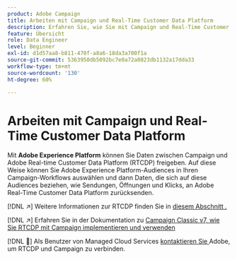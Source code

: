 ```yaml
---
product: Adobe Campaign
title: Arbeiten mit Campaign und Real-Time Customer Data Platform
description: Erfahren Sie, wie Sie mit Campaign und Real-Time Customer Data Platform arbeiten können
feature: Übersicht
role: Data Engineer
level: Beginner
exl-id: d1d57aa8-b811-470f-a8a6-18da3a700f1a
source-git-commit: 5363950db5092bc7e0a72a0823db1132a17dda33
workflow-type: tm+mt
source-wordcount: '130'
ht-degree: 60%

---
```


# Arbeiten mit Campaign und Real-Time Customer Data Platform

Mit **Adobe Experience Platform** können Sie Daten zwischen Campaign und Adobe Real-time Customer Data Platform (RTCDP) freigeben. Auf diese Weise können Sie Adobe Experience Platform-Audiences in Ihren Campaign-Workflows auswählen und dann Daten, die sich auf diese Audiences beziehen, wie Sendungen, Öffnungen und Klicks, an Adobe Real-Time Customer Data Platform zurücksenden.

[!DNL :arrow_upper_right:] Weitere Informationen zur RTCDP finden Sie in  [diesem Abschnitt .](https://experienceleague.adobe.com/docs/experience-platform/rtcdp/overview.html?lang=de)

[!DNL :arrow_upper_right:] Erfahren Sie in der Dokumentation zu  [Campaign Classic v7, wie Sie RTCDP mit Campaign implementieren und verwenden](https://experienceleague.adobe.com/docs/campaign-classic/using/integrating-with-adobe-experience-cloud/aep-sources-destinations/get-started-sources-destinations.html?lang=de#integrating-with-adobe-experience-cloud)

[!DNL :speech_balloon:] Als Benutzer von Managed Cloud Services  [kontaktieren Sie ](../start/campaign-faq.md#support) Adobe, um RTCDP und Campaign zu verbinden.
